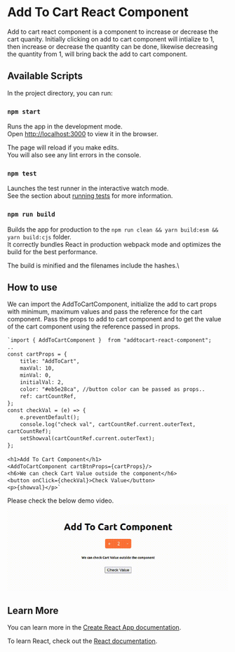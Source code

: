 # Add To Cart React Component

Add to cart react component is a component to increase or decrease the cart quanity. Initially clicking on add to cart component will intialize to 1, then increase or decrease the quantity can be done, likewise decreasing the quantity from 1, will bring back the add to cart component. 


## Available Scripts

In the project directory, you can run:

### `npm start`

Runs the app in the development mode.\
Open [http://localhost:3000](http://localhost:3000) to view it in the browser.

The page will reload if you make edits.\
You will also see any lint errors in the console.

### `npm test`

Launches the test runner in the interactive watch mode.\
See the section about [running tests](https://facebook.github.io/create-react-app/docs/running-tests) for more information.

### `npm run build`

Builds the app for production to the `npm run clean && yarn build:esm && yarn build:cjs` folder.\
It correctly bundles React in production webpack mode and optimizes the build for the best performance.

The build is minified and the filenames include the hashes.\

## How to use

We can import the AddToCartComponent, initialize the add to cart props with minimum, maximum values and pass the reference for the cart component. Pass the props to add to cart component and to get the value of the cart component using the reference passed in props.

    `import { AddToCartComponent }  from "addtocart-react-component";
    ..
    const cartProps = {
        title: "AddToCart",
        maxVal: 10,
        minVal: 0,
        initialVal: 2,
        color: "#eb5e28ca", //button color can be passed as props..
        ref: cartCountRef,
    };
    const checkVal = (e) => {
        e.preventDefault();
        console.log("check val", cartCountRef.current.outerText, cartCountRef);
        setShowval(cartCountRef.current.outerText);
    };

    <h1>Add To Cart Component</h1>
    <AddToCartComponent cartBtnProps={cartProps}/>
    <h6>We can check Cart Value outside the component</h6>
    <button onClick={checkVal}>Check Value</button>
    <p>{showval}</p>`

Please check the below demo video.
    ![add to cart demo video](addtocartdemo.gif)

## Learn More

You can learn more in the [Create React App documentation](https://facebook.github.io/create-react-app/docs/getting-started).

To learn React, check out the [React documentation](https://reactjs.org/).
